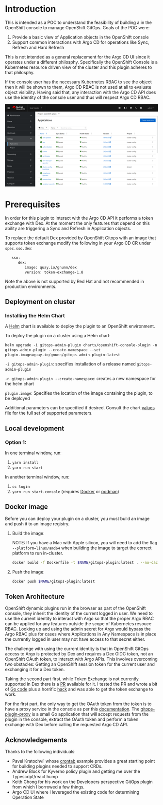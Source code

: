 # Introduction

This is intended as a POC to understand the feasibility of building a in the OpenShift console to manage OpenShift GitOps. Goals of the POC were:

1. Provide a basic view of Application objects in the OpenShift console
2. Support common interactions with Argo CD for operations like Sync, Refresh and Hard Refresh

This is not intended as a general replacement for the Argo CD UI since it operates under a different philosphy. Specifically the OpenShift Console is a Kubernetes resource driven view of the cluster and this plugin adheres to that philosphy.

If the console user has the necessary Kubernetes RBAC to see the object then it will be shown to them, Argo CD RBAC is not used at all to evaluate object visibility. Having said that, any interaction with the Argo CD API does use the identity of the console user and thus will respect Argo CD RBAC.

![alt text](https://raw.githubusercontent.com/gnunn-gitops/gitops-admin-plugin/main/docs/img/gitops-admin-plugin-list.png)

# Prerequisites

In order for this plugin to interact with the Argo CD API it performs a token exchange with Dex. At the moment the only features that depend on this ability are triggering a Sync and Refresh in Application objects.

To replace the default Dex provided by OpenShift Gitops with an image that supports token exchange modify the following in your Argo CD CR under `spec.sso.dex`:

```
   sso:
      dex:
         image: quay.io/gnunn/dex
         version: token-exchange-1.8
```

Note the above is not supported by Red Hat and not recommended in production environments.

## Deployment on cluster


### Installing the Helm Chart
A [Helm](https://helm.sh) chart is available to deploy the plugin to an OpenShift environment.

To deploy the plugin on a cluster using a Helm chart:
```shell
helm upgrade -i gitops-admin-plugin charts/openshift-console-plugin -n gitops-admin-plugin --create-namespace --set plugin.image=quay.io/gnunn/gitops-admin-plugin:latest
```

`-i gitops-admin-plugin`: specifies installation of a release named `gitops-admin-plugin`

`-n gitops-admin-plugin --create-namespace`: creates a new namespace for the helm chart

`plugin.image`: Specifies the location of the image containing the plugin, to be deployed

Additional parameters can be specified if desired. Consult the chart [values](charts/openshift-console-plugin/values.yaml) file for the full set of supported parameters.

## Local development

### Option 1:
In one terminal window, run:

1. `yarn install`
2. `yarn run start`

In another terminal window, run:

1. `oc login`
2. `yarn run start-console` (requires [Docker](https://www.docker.com) or [podman](https://podman.io))

## Docker image

Before you can deploy your plugin on a cluster, you must build an image and
push it to an image registry.

1. Build the image:

   NOTE: If you have a Mac with Apple silicon, you will need to add the flag
   `--platform=linux/amd64` when building the image to target the correct platform
   to run in-cluster.

   ```sh
   docker build -f Dockerfile -t $NAME/gitops-plugin:latest . --no-cache
   ```

3. Push the image:

   ```sh
   docker push $NAME/gitops-plugin:latest
   ```

## Token Architecture

OpenShift dynamic plugins run in the browser as part of the OpenShift console, they inherit the identity of the current logged in user. We need to use the current identity to interact with Argo so that the proper Argo RBAC can be applied for any features outside the scope of Kubernetes resouce RBAC. Looking up and using the admin secret for Argo would bypass the Argo RBAC plus for cases where Applications in Any Namespace is in place the currently logged in user may not have access to that secret either.

The challenge with using the current identity is that in OpenShift GitOps access to Argo is protected by Dex and requires a Dex OIDC token, not an OpenShift OAuth token, to interact with Argo APIs. This involves overcoming two obstacles: Getting an OpenShift session token for the current user and exchanging it for a Dex token.

Taking the second part first, while Token Exchange is not currently supported in Dex there is a [PR](https://github.com/dexidp/dex/pull/2806) available for it. I tested the PR and wrote a bit of [Go code](https://github.com/gnunn1/dex/blob/dex-token-exchange/connector/openshift/openshift.go#L202) plus a horrific [hack](https://github.com/gnunn1/dex/blob/dex-token-exchange/connector/openshift/openshift.go#L69) and was able to get the token exchange to work.

For the first part, the only way to get the OAuth token from the token is to have a proxy service in the console as per this [documentation](https://github.com/openshift/enhancements/blob/master/enhancements/console/dynamic-plugins.md#delivering-plugins). The [gitops-plugin-proxy](https://github.com/gnunn-gitops/gitops-plugin-proxy) is a small Go application that will accept requests from the plugin in the console, extract the OAuth token and perform a token exchange with Dex before calling the requested Argo CD API.

## Acknowledgements

Thanks to the following individuals:

* Pavel Kratochvíl whose [crontab](https://github.com/raspbeep/crontab-plugin/tree/initial-branch) example provides a great starting point for building plugins needed to support CRDs.
* Andrew Block for Kyverno policy plugin and getting me over the Typescript/react hump
* Keith Chong for his work on the Developers perspective GitOps plugin from which I borrowed a few things.
* Argo CD UI where I leveraged the existing code for determining Operation State
